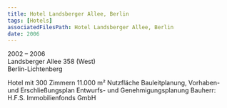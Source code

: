 ```yaml
---
title: Hotel Landsberger Allee, Berlin
tags: [Hotels]
associatedFilesPath: Hotel Landsberger Allee, Berlin
date: 2006
---
```

2002 – 2006<br/>
Landsberger Allee 358 (West)<br/>
Berlin-Lichtenberg

Hotel mit 300 Zimmern
11.000 m² Nutzfläche
Bauleitplanung, Vorhaben- und Erschließungsplan
Entwurfs- und Genehmigungsplanung
Bauherr: H.F.S. Immobilienfonds GmbH
